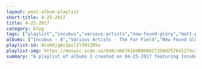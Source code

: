 ```yaml
---
layout: post-album-playlist
short-title: 4-25-2017
title: 4-25-2017
category: blog
tags: ["playlist","incubus","various-artists","new-found-glory","matt-pond-pa","animal-collective","the-octopus-project","wu-tang-clan","the-smiths"]
albums: ["Incubus - 8","Various Artists - The Far Field","New Found Glory - Makes Me Sick","Matt Pond PA - Winter Lives","Animal Collective - Sung Tongs","The Octopus Project - Memory Mirror","Wu-Tang Clan - Enter The Wu-Tang (36 Chambers) [Expanded Edition]","The Smiths - Louder Than Bombs"]
playlist-id: 0csHXjqAs3pxlIlfH12O5e
playlist-img: https://mosaic.scdn.co/640/ab67616d0000b27350d2576d1274c28ce2d1599dab67616d0000b2735a8c24ce4b727c3599690973ab67616d0000b2735fa5ba60d3a8611c5df25635ab67616d0000b2735ffca7b959bdf8ab7a5767d3
summary: "A playlist of albums I created on 04-25-2017 featuring Incubus, Various Artists, New Found Glory, Matt Pond PA, Animal Collective, The Octopus Project, Wu-Tang Clan, and The Smiths."
---
```

